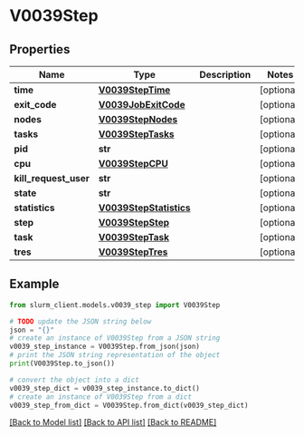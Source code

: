 # V0039Step


## Properties

Name | Type | Description | Notes
------------ | ------------- | ------------- | -------------
**time** | [**V0039StepTime**](V0039StepTime.md) |  | [optional] 
**exit_code** | [**V0039JobExitCode**](V0039JobExitCode.md) |  | [optional] 
**nodes** | [**V0039StepNodes**](V0039StepNodes.md) |  | [optional] 
**tasks** | [**V0039StepTasks**](V0039StepTasks.md) |  | [optional] 
**pid** | **str** |  | [optional] 
**cpu** | [**V0039StepCPU**](V0039StepCPU.md) |  | [optional] 
**kill_request_user** | **str** |  | [optional] 
**state** | **str** |  | [optional] 
**statistics** | [**V0039StepStatistics**](V0039StepStatistics.md) |  | [optional] 
**step** | [**V0039StepStep**](V0039StepStep.md) |  | [optional] 
**task** | [**V0039StepTask**](V0039StepTask.md) |  | [optional] 
**tres** | [**V0039StepTres**](V0039StepTres.md) |  | [optional] 

## Example

```python
from slurm_client.models.v0039_step import V0039Step

# TODO update the JSON string below
json = "{}"
# create an instance of V0039Step from a JSON string
v0039_step_instance = V0039Step.from_json(json)
# print the JSON string representation of the object
print(V0039Step.to_json())

# convert the object into a dict
v0039_step_dict = v0039_step_instance.to_dict()
# create an instance of V0039Step from a dict
v0039_step_from_dict = V0039Step.from_dict(v0039_step_dict)
```
[[Back to Model list]](../README.md#documentation-for-models) [[Back to API list]](../README.md#documentation-for-api-endpoints) [[Back to README]](../README.md)



